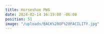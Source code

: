 ```yaml
---
title: Horseshoe PWS
date: 2024-02-14 16:19:00 -06:00
position: 51
image: "/uploads/BACK%20OF%20FACILITY.jpg"
---
```



